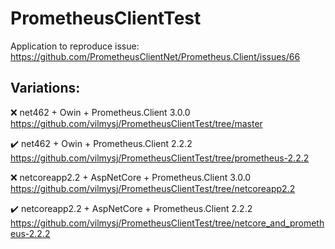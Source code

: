 # PrometheusClientTest
Application to reproduce issue: https://github.com/PrometheusClientNet/Prometheus.Client/issues/66

## Variations:  
❌ net462 + Owin + Prometheus.Client 3.0.0  
https://github.com/vilmysj/PrometheusClientTest/tree/master

✔️ net462 + Owin + Prometheus.Client 2.2.2  
https://github.com/vilmysj/PrometheusClientTest/tree/prometheus-2.2.2


❌ netcoreapp2.2 + AspNetCore + Prometheus.Client 3.0.0  
https://github.com/vilmysj/PrometheusClientTest/tree/netcoreapp2.2

✔️ netcoreapp2.2 + AspNetCore + Prometheus.Client 2.2.2  
https://github.com/vilmysj/PrometheusClientTest/tree/netcore_and_prometheus-2.2.2
